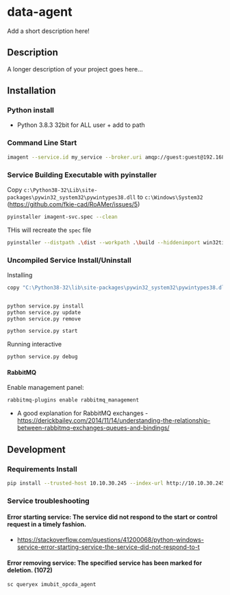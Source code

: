 # data-agent

Add a short description here!


## Description

A longer description of your project goes here...

## Installation

### Python install

* Python 3.8.3 32bit for ALL user + add to path


### Command Line Start

```bash
imagent --service.id my_service --broker.uri amqp://guest:guest@192.168.4.23/
```



### Service Building Executable with pyinstaller

Copy `c:\Python38-32\Lib\site-packages\pywin32_system32\pywintypes38.dll` to `c:\Windows\System32`
(https://github.com/fkie-cad/RoAMer/issues/5)


```bash
pyinstaller imagent-svc.spec --clean
```

THis will recreate the `spec` file
```bash
pyinstaller --distpath .\dist --workpath .\build --hiddenimport win32timezone -F src/data_agent/win32/service.py
```

### Uncompiled Service Install/Uninstall

Installing

```bash
copy "C:\Python38-32\lib\site-packages\pywin32_system32\pywintypes38.dll"  "C:\Python38-32\lib\site-packages\win32"


python service.py install
python service.py update
python service.py remove

python service.py start
```

Running interactive

```bash
python service.py debug

```

#### RabbitMQ

Enable management panel:
```bash
rabbitmq-plugins enable rabbitmq_management
```

* A good explanation for RabbitMQ exchanges - https://derickbailey.com/2014/11/14/understanding-the-relationship-between-rabbitmq-exchanges-queues-and-bindings/

## Development

### Requirements Install

```bash
pip install --trusted-host 10.10.30.245 --index-url http://10.10.30.245:8081/repository//pypi-preview/ -r requirements.txt

```


### Service troubleshooting

#### Error starting service: The service did not respond to the start or control request in a timely fashion.

* https://stackoverflow.com/questions/41200068/python-windows-service-error-starting-service-the-service-did-not-respond-to-t

#### Error removing service: The specified service has been marked for deletion. (1072)

```bash
sc queryex imubit_opcda_agent

```
